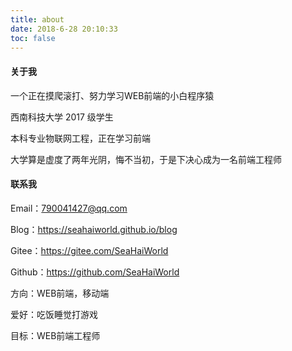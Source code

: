 ```yaml
---
title: about
date: 2018-6-28 20:10:33
toc: false
---
```

#### 关于我
一个正在摸爬滚打、努力学习WEB前端的小白程序猿

西南科技大学 2017 级学生

本科专业物联网工程，正在学习前端

大学算是虚度了两年光阴，悔不当初，于是下决心成为一名前端工程师

#### 联系我
Email：790041427@qq.com

Blog：https://seahaiworld.github.io/blog

Gitee：https://gitee.com/SeaHaiWorld

Github：https://github.com/SeaHaiWorld

方向：WEB前端，移动端

爱好：吃饭睡觉打游戏

目标：WEB前端工程师
